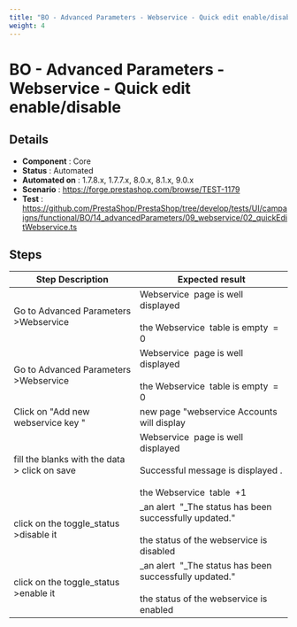 ```yaml
---
title: "BO - Advanced Parameters - Webservice - Quick edit enable/disable"
weight: 4
---
```


# BO - Advanced Parameters - Webservice - Quick edit enable/disable
## Details
* **Component** : Core
* **Status** : Automated
* **Automated on** : 1.7.8.x, 1.7.7.x, 8.0.x, 8.1.x, 9.0.x
* **Scenario** : https://forge.prestashop.com/browse/TEST-1179
* **Test** : https://github.com/PrestaShop/PrestaShop/tree/develop/tests/UI/campaigns/functional/BO/14_advancedParameters/09_webservice/02_quickEditWebservice.ts

## Steps
| Step Description | Expected result |
| ----- | ----- |
| Go to Advanced Parameters >Webservice | Webservice  page is well displayed<br><br>the Webservice  table is empty  = 0 |
| Go to Advanced Parameters >Webservice | Webservice  page is well displayed<br><br>the Webservice  table is empty  = 0 |
| Click on "Add new webservice key " | new page "webservice Accounts will display |
| fill the blanks with the data > click on save | Webservice  page is well displayed<br><br>Successful message is displayed .<br><br>the Webservice  table  +1 |
| click on the toggle_status >disable it | _an alert  "_The status has been successfully updated."<br><br>the status of the webservice is disabled |
| click on the toggle_status >enable it | _an alert  "_The status has been successfully updated."<br><br>the status of the webservice is enabled |
